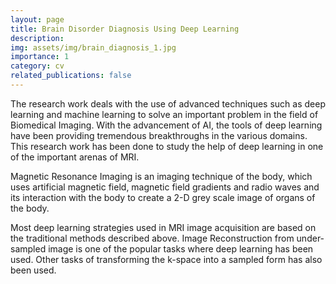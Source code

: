 ```yaml
---
layout: page
title: Brain Disorder Diagnosis Using Deep Learning
description: 
img: assets/img/brain_diagnosis_1.jpg
importance: 1
category: cv
related_publications: false
---
```


The research work deals with the use of advanced techniques such as deep learning and machine learning to solve an important problem in the field of Biomedical Imaging. With the advancement of AI, the tools of deep learning have been providing tremendous breakthroughs in the various domains. This research work has been done to study the help of deep learning in one of the important arenas of MRI.

Magnetic Resonance Imaging is an imaging technique of the body, which uses artificial magnetic field, magnetic field gradients and radio waves and its interaction with the body to create a 2-D grey scale image of organs of the body.

Most deep learning strategies used in MRI image acquisition are based on the traditional methods described above. Image Reconstruction from under-sampled image is one of the popular tasks where deep learning has been used. Other tasks of transforming the k-space into a sampled form has also been used.